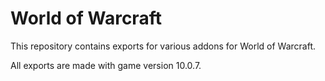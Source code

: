 # World of Warcraft
This repository contains exports for various addons for World of Warcraft.

All exports are made with game version 10.0.7.
